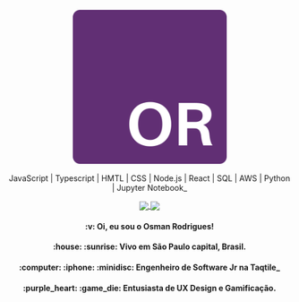 <!--
**OsmanRodrigues/OsmanRodrigues** is a ✨ _special_ ✨ repository because its `README.md` (this file) appears on your GitHub profile.

Here are some ideas to get you started:

- 🔭 I’m currently working on ...
- 🌱 I’m currently learning ...
- 👯 I’m looking to collaborate on ...
- 🤔 I’m looking for help with ...
- 💬 Ask me about ...
- 📫 How to reach me: ...
- 😄 Pronouns: ...
- ⚡ Fun fact: ...
-->

<p align="center">
  <img src="https://raw.githubusercontent.com/OsmanRodrigues/OsmanRodrigues/master/assets/or-new-logo.png" border="black" width="275"
  alt="OR logo" />
</p>

<p align="center">
  JavaScript | Typescript | HMTL | CSS | Node.js | React | SQL | AWS | Python | Jupyter Notebook_
</p>

<p align="center">
  <a align="center" href='https://www.linkedin.com/in/osman-rodrigues/'>
    <img align="center" src='https://icons.iconarchive.com/icons/danleech/simple/24/linkedin-icon.png'>
  </a>
  <a align="center" href='https://medium.com/@osmancesar.mr'>
    <img align="center" src='https://cdn4.iconfinder.com/data/icons/social-media-2210/24/Medium-512.png' width='28' heigth='28'>
  </a>
<p/>

<h4 align="center">
  :v: Oi, eu sou o Osman Rodrigues! 
</h4>

<h4 align="center">
  :house: :sunrise: Vivo em <b>São Paulo capital</b>, <b>Brasil.</b>
</h4>

<h4 align="center">
  :computer: :iphone: :minidisc: Engenheiro de Software Jr na Taqtile_
</h4>

<h4 align="center">
  :purple_heart: :game_die: Entusiasta de UX Design e Gamificação.
</h4>
